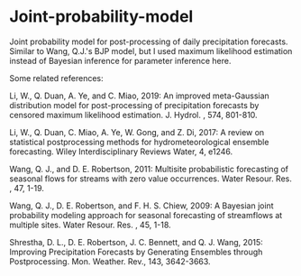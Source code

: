 # Joint-probability-model
Joint probability model for post-processing of daily precipitation forecasts. Similar to Wang, Q.J.'s BJP model, but I used maximum likelihood estimation instead of Bayesian inference for parameter inference here.

Some related references:

Li, W., Q. Duan, A. Ye, and C. Miao, 2019: An improved meta-Gaussian distribution model for post-processing of precipitation forecasts by censored maximum likelihood estimation. J. Hydrol. , 574, 801-810.

Li, W., Q. Duan, C. Miao, A. Ye, W. Gong, and Z. Di, 2017: A review on statistical postprocessing methods for hydrometeorological ensemble forecasting. Wiley Interdisciplinary Reviews Water, 4, e1246.

Wang, Q. J., and D. E. Robertson, 2011: Multisite probabilistic forecasting of seasonal flows for streams with zero value occurrences. Water Resour. Res. , 47, 1-19.

Wang, Q. J., D. E. Robertson, and F. H. S. Chiew, 2009: A Bayesian joint probability modeling approach for seasonal forecasting of streamflows at multiple sites. Water Resour. Res. , 45, 1-18.

Shrestha, D. L., D. E. Robertson, J. C. Bennett, and Q. J. Wang, 2015: Improving Precipitation Forecasts by Generating Ensembles through Postprocessing. Mon. Weather. Rev., 143, 3642-3663.


